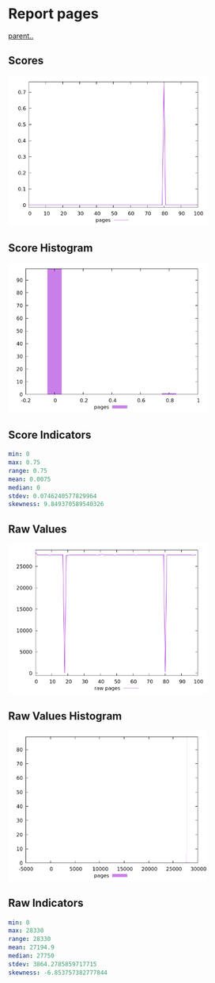 # Report pages

[parent..](./..)  


## Scores

![score](./score.png)  

## Score Histogram

![hist](./hist.png)  

## Score Indicators

```yaml
min: 0
max: 0.75
range: 0.75
mean: 0.0075
median: 0
stdev: 0.0746240577829964
skewness: 9.849370589540326

```

## Raw Values

![raw](./raw.png)  

## Raw Values Histogram

![raw hist](./raw_hist.png)  

## Raw Indicators

```yaml
min: 0
max: 28330
range: 28330
mean: 27194.9
median: 27750
stdev: 3864.2785859717715
skewness: -6.853757382777844

```

<style>
  img {
    max-width: 80%;
  }
</style>
      
